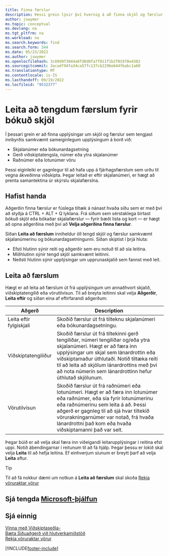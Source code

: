 ```yaml
---
title: Finna færslur
description: Þessi grein lýsir því hvernig á að finna skjöl og færslur sem tengjast
author: jswymer
ms.topic: conceptual
ms.devlang: na
ms.tgt_pltfrm: na
ms.workload: na
ms.search.keywords: find
ms.search.form: 344
ms.date: 05/23/2022
ms.author: jswymer
ms.openlocfilehash: 3c89d9f3044a8fd0d0fa7f811f1b2f01978e4302
ms.sourcegitcommit: 3acadf94fa34ca57fc137cb2296e644fbabc1a60
ms.translationtype: MT
ms.contentlocale: is-IS
ms.lasthandoff: 09/19/2022
ms.locfileid: "9532377"
---
```

# <a name="finding-related-entries-for-posted-documents"></a>Leita að tengdum færslum fyrir bókuð skjöl 

Í þessari grein er að finna upplýsingar um skjöl og færslur sem tengjast innbyrðis samkvæmt sameiginlegum upplýsingum á borð við:

- Skjalanúmer eða bókunardagsetning
- Gerð viðskiptatengsla, númer eða ytra skjalanúmer
- Raðnúmer eða lotunúmer vöru

Þessi eiginleiki er gagnlegur til að hafa upp á fjárhagsfærslum sem urðu til vegna ákveðinna viðskipta. Þegar leitað er eftir skjalanúmeri, er hægt að prenta samantektina úr skýrslu skjalafærslna.

## <a name="get-started"></a>Hafist handa

Aðgerðin finna færslur er fúslega tiltæk á nánast hvaða síðu sem er með því að styðja á CTRL + ALT + Q lyklana. Frá síðum sem sérstaklega birtast bókuð skjöl eða bókaðar skjalafærslur &mdash; fyrir bæði lista og kort &mdash; er hægt að opna aðgerðina með því að **Velja aðgerðina finna færslur**.

Síðan **Leita að færslum** inniheldur öll tengd skjöl og færslur samkvæmt skjalanúmerinu og bókunardagsetningunni. Síðan skiptist í þrjá hluta:

- Efsti hlutinn sýnir reiti og aðgerðir sem eru notuð til að sía leitina.
- Miðhlutinn sýnir tengd skjöl samkvæmt leitinni.
- Neðsti hlutinn sýnir upplýsingar um upprunaskjalið sem fannst með leit.


<!--
 There are two ways to open this page:

- Choose the ![Lightbulb that opens the Tell Me feature.](media/ui-search/search_small.png "Tell me what you want to do") icon, enter **Find Entries**, and then choose the related link.

    With this way, the **Find Entries** page might be empty, and you'll have to start searching for entries from scratch.
    
- Open a page that displays posted documents or posted documents entries, either a list or a card. Then, locate and select the **Find Entries** action.

    With this way, the **Find Entries**, page will include all related documents and entries based on the document no. and posting date.


    > [!TIP]
    > If you are on a page that has the **Find Entries** action, press crtl+G to open the **Find Entries** page directly. 
-->

## <a name="search-for-entries"></a>Leita að færslum

Hægt er að leita að færslum út frá upplýsingum um annaðhvort skjalið, viðskiptatengilið eða vörutilvísun. Til að breyta leitinni skal velja **Aðgerðir**, **Leita eftir** og síðan eina af eftirfarandi aðgerðum:

|Aðgerð|Description|
|------|-----------|
|Leita eftir fylgiskjali|Skoðið færslur út frá tilteknu skjalanúmeri eða bókunardagsetningu.|
|Viðskiptatengiliður |Skoðið færslur út frá tiltekinni gerð tengiliðar, númeri tengiliðar og/eða ytra skjalanúmeri. Hægt er að færa inn upplýsingar um skjal sem lánardrottin eða viðskiptamaður úthlutaði. Notið tiltæka reiti til að leita að skjölum lánardrottins með því að nota númerin sem lánardrottinn hefur úthlutað skjölunum.|
|Vörutilvísun|Skoðið færslur út frá raðnúmeri eða lotunúmeri. Hægt er að færa inn lotunúmer eða raðnúmer, eða sía fyrir lotunúmerinu eða raðnúmerinu sem leita á að. Þessi aðgerð er gagnleg til að sjá hvar tiltekið vörurakningarnúmer var notað, frá hvaða lánardrottni það kom eða hvaða viðskiptamanni það var selt.|

Þegar búið er að velja skal færa inn viðeigandi leitarupplýsingar í reitina efst uppi. Notið ábendingarnar í reitunum til að fá hjálp. Þegar þessu er lokið skal velja **Leita** til að hefja leitina. Ef einhverjum síunum er breytt þarf að velja **Leita** aftur.

> [!TIP]
> Til að fá nokkur dæmi um notkun á **Leita að færslum** skal skoða [Rekja vöruraktar vörur](inventory-how-to-trace-item-tracked-items.md) <!--and [Walkthrough: Tracing Serial-Lot Numbers](walkthrough-tracing-serial-lot-numbers.md). -->

## <a name="see-related-microsoft-training"></a>Sjá tengda [Microsoft-þjálfun](/training/modules/user-interface-dynamics-365-business-central/index)

## <a name="see-also"></a>Sjá einnig

[Vinna með Viðskiptaseðla-](ui-work-product.md)  
[Bæta Síðuaðgerð við hlutverkamiðstöð](ui-bookmarks.md)  
[Rekja vöruraktar vörur](inventory-how-to-trace-item-tracked-items.md)  


[!INCLUDE[footer-include](includes/footer-banner.md)]
